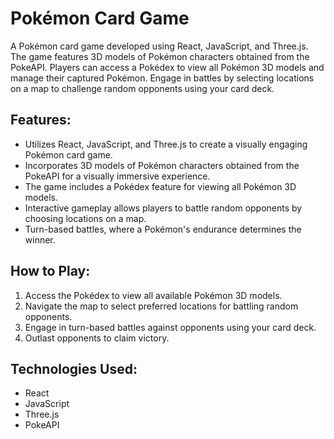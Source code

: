# Pokémon Card Game

A Pokémon card game developed using React, JavaScript, and Three.js. The game features 3D models of Pokémon characters obtained from the PokeAPI. Players can access a Pokédex to view all Pokémon 3D models and manage their captured Pokémon. Engage in battles by selecting locations on a map to challenge random opponents using your card deck.

## Features:

- Utilizes React, JavaScript, and Three.js to create a visually engaging Pokémon card game.
- Incorporates 3D models of Pokémon characters obtained from the PokeAPI for a visually immersive experience.
- The game includes a Pokédex feature for viewing all Pokémon 3D models.
- Interactive gameplay allows players to battle random opponents by choosing locations on a map.
- Turn-based battles, where a Pokémon's endurance determines the winner.

## How to Play:

1. Access the Pokédex to view all available Pokémon 3D models.
2. Navigate the map to select preferred locations for battling random opponents.
3. Engage in turn-based battles against opponents using your card deck.
4. Outlast opponents to claim victory.

## Technologies Used:

- React
- JavaScript
- Three.js
- PokeAPI
